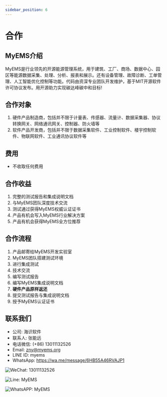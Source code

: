 ```yaml
---
sidebar_position: 6
---
```


# 合作

## MyEMS介绍

MyEMS是行业领先的开源能源管理系统，用于建筑、工厂、商场、数据中心、园区等能源数据采集、处理、分析、报表和展示。还有设备管理、故障诊断、工单管理、人工智能优化控制等功能。代码由资深专业团队开发维护，基于MIT开源软件许可协议发布。用开源助力实现碳达峰碳中和目标!

## 合作对象

1. 硬件产品制造商，包括并不限于计量表、传感器、流量计、数据采集器、协议转换网关、网络通讯网关、控制器、防火墙等
2. 软件产品开发商，包括并不限于数据采集软件、工业控制软件、楼宇控制软件、物联网软件、工业通讯协议软件等

## 费用

- 不收取任何费用

## 合作收益

1. 完整的测试报告和集成说明文档
2. 与MyEMS团队深度技术交流
3. 测试通过获得MyEMS权威认证证书
4. 产品有机会写入MyEMS行业解决方案
5. 产品有机会获得MyEMS全方位推荐

## 合作流程

1. 产品邮寄给MyEMS开发实验室
2. MyEMS团队搭建测试环境
3. 进行集成测试
4. 技术交流
5. 编写测试报告
6. 编写MyEMS集成说明文档
7. **硬件产品原样返还**
8. 提交测试报告与集成说明文档
9. 授予MyEMS认证证书

## 联系我们

- 公司: 海识软件
- 联系人: 张能远
- 电话微信: (+86) 13011132526
- Email: zny@myems.org
- LINE ID: myems
- WhatsApp: https://wa.me/message/6HB55A46RVAJP1

![WeChat: 13011132526](/img/qr_code_wechat.png)

![Line: MyEMS](/img/qr_code_line.png)

![WhatsAPP: MyEMS](/img/qr_code_whatsapp.png)
